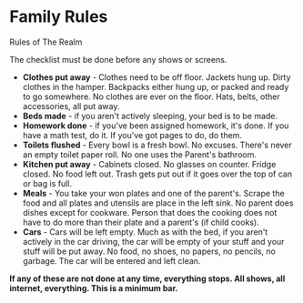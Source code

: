 # Family Rules

Rules of The Realm

The checklist must be done before any shows or screens.

+ **Clothes put away** - Clothes need to be off floor. Jackets hung up. 
Dirty clothes in the hamper. Backpacks either hung up, or packed and ready to go somewhere.
No clothes are ever on the floor. Hats, belts, other accessories, all 
put away.
+ **Beds made** - if you aren't actively sleeping, your bed is to be made.
+ **Homework done** - if you've been assigned homework, it's done. 
If you have a math test, do it. If you've got pages to do, do them.
+ **Toilets flushed** - Every bowl is a fresh bowl. No excuses. There's never 
an empty toilet paper roll. No one uses the Parent's bathroom.
+ **Kitchen put away** - Cabinets closed. No glasses on counter. Fridge closed. 
No food left out. Trash gets put out if it goes over the top of can or bag is full.
+ **Meals** - You take your won plates and one of the parent's. Scrape the food and all plates and 
utensils are place in the left sink. No parent does dishes except for cookware. 
Person that does the cooking does not have to do more than their plate and a parent's (if child cooks).
+ **Cars** - Cars will be left empty. Much as with the bed, if you aren't actively in the car driving,
the car will be empty of your stuff and your stuff will be put away. No food, no shoes, no papers, 
no pencils, no garbage. The car will be entered and left clean.

**If any of these are not done at any time, everything stops. All shows,
all internet, everything. This is a minimum bar.**



 